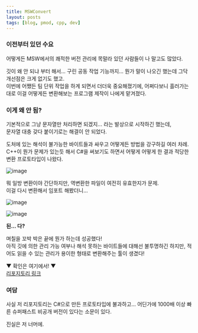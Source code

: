 ```yaml
---
title: MSWConvert
layout: posts
tags: [blog, pmod, cpp, dev]
---
```

### 이전부터 있던 수요
어떻게든 MSW에서의 쾌적한 버전 관리에 목말라 있던 사람들이 나 말고도 많았다.

깃이 왜 안 되냐 부터 해서... 구린 공동 작업 기능까지... 뭔가 말이 나오긴 했는데 그닥 개선점은 크게 없기도 했고.  
이번에 어쨌든 팀 단위 작업을 하게 되면서 더더욱 중요해졌기에, 어쩌다보니 흘러가는 대로 이걸 어떻게든 변환해보는 프로그램 제작이 나에게 맡겨졌다.

### 이게 왜 안 됨?
기본적으로 그냥 문자열만 처리하면 되겠지... 라는 발상으로 시작하긴 했는데,  
문자열 대충 갖다 붙이기로는 해결이 안 되었다.

도처에 있는 해석이 불가능한 바이트들과 싸우고 어떻게든 방법을 강구하길 여러 차례.  
C++이 뭔가 문제가 있는듯 해서 C#을 써보기도 하면서 어떻게 어떻게 한 결과 적당한 변환 프로토타입이 나왔다.

![image](https://user-images.githubusercontent.com/43718966/232643640-dc00d2fc-d6f0-42a7-95f4-a68e6d1bb840.png)

뭐 일방 변환이야 간단하지만, 역변환한 파일이 여전히 유효한지가 문제.  
이걸 다시 변환해서 임포트 해봤더니...

![image](https://user-images.githubusercontent.com/43718966/232643834-8a29e861-0877-427a-b7ae-2f7ff0edfd6c.png)

![image](https://user-images.githubusercontent.com/43718966/232643863-8bc06f50-80bd-4a92-9604-dea98053cd58.png)

**된... 다?**

며칠을 꼬박 박은 끝에 뭔가 하는데 성공했다!  
아직 깃에 의한 관리 가능 여부나 해석 못하는 바이트들에 대해선 불투명하긴 하지만, 적어도 읽을 수 있는 관리가 용이한 형태로 변환해주는 툴이 생겼다!

▼ 확인은 여기에서! ▼  
[리포지토리 링크](https://github.com/SeokguKim/MSWConvert)

### 여담
사실 저 리포지토리는 C#으로 만든 프로토타입에 불과하고... 어딘가에 1000배 이상 빠른 슈퍼패스트 비공개 버전이 있다는 소문이 있다.

진실은 저 너머에.
